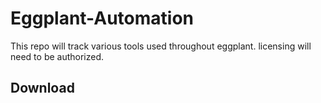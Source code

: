 # Eggplant-Automation
This repo will track various tools used throughout eggplant. licensing will need to be authorized.

## Download

